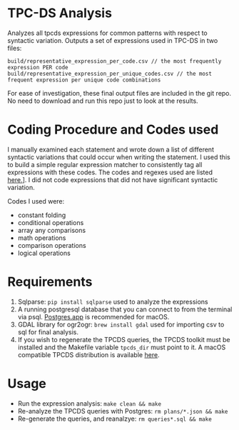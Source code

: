 
# TPC-DS Analysis

Analyzes all tpcds expressions for common patterns with respect to syntactic variation.
Outputs a set of expressions used in TPC-DS in two files:
```
build/representative_expression_per_code.csv // the most frequently expression PER code
build/representative_expression_per_unique_codes.csv // the most frequent expression per unique code combinations
```

For ease of investigation, these final output files are included in the git
repo. No need to download and run this repo just to look at the results.

# Coding Procedure and Codes used
I manually examined each statement and wrote down a list of different syntactic
variations that could occur when writing the statement. I used this to build a
simple regular expression matcher to consistently tag all expressions with
these codes. The codes and regexes used are listed
[here.](tpcds_analysis/analyze_flat.py#L301)]. I did not code expressions that
did not have significant syntactic variation.

Codes I used were:
* constant folding
* conditional operations
* array any comparisons
* math operations
* comparison operations
* logical operations

# Requirements

1. Sqlparse: `pip install sqlparse` used to analyze the expressions
2. A running postgresql database that you can connect to from the terminal via
   psql. [Postgres.app](https://postgresapp.com/) is recommended for macOS.
3. GDAL library for ogr2ogr: `brew install gdal` used for importing csv to sql
   for final analysis.
4. If you wish to regenerate the TPCDS queries, the TPCDS toolkit must be
   installed and the Makefile variable `tpcds_dir` must point to it. A macOS
   compatible TPCDS distribution is available
   [here](https://github.com/databricks/tpcds-kit).

# Usage
* Run the expression analysis: `make clean && make`
* Re-analyze the TPCDS queries with Postgres: `rm plans/*.json && make`
* Re-generate the queries, and reanalzye: `rm queries*.sql && make`
